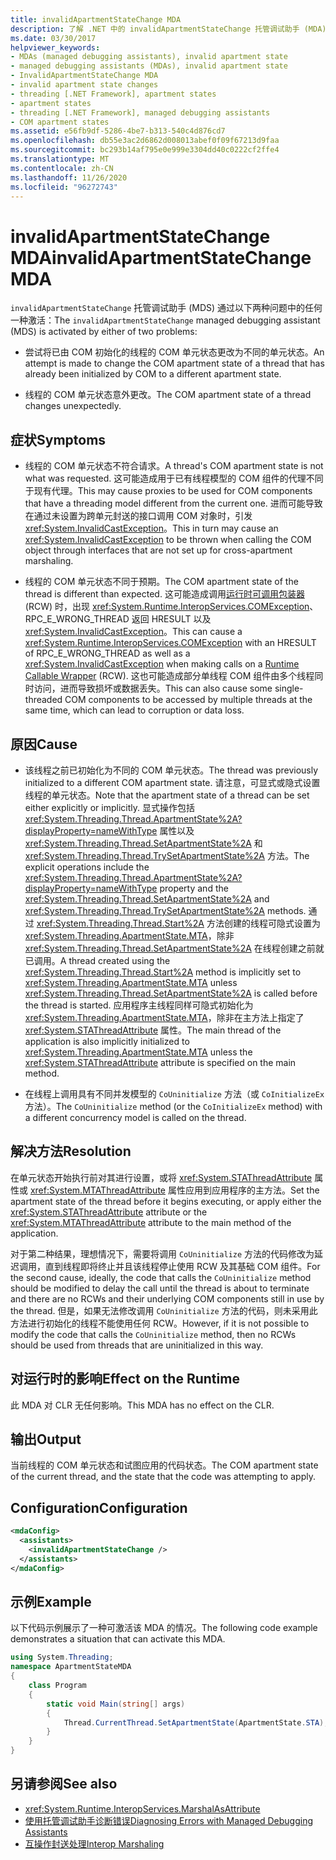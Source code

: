 ```yaml
---
title: invalidApartmentStateChange MDA
description: 了解 .NET 中的 invalidApartmentStateChange 托管调试助手 (MDA) ，如果 COM 单元状态有问题，则会激活该助手。
ms.date: 03/30/2017
helpviewer_keywords:
- MDAs (managed debugging assistants), invalid apartment state
- managed debugging assistants (MDAs), invalid apartment state
- InvalidApartmentStateChange MDA
- invalid apartment state changes
- threading [.NET Framework], apartment states
- apartment states
- threading [.NET Framework], managed debugging assistants
- COM apartment states
ms.assetid: e56fb9df-5286-4be7-b313-540c4d876cd7
ms.openlocfilehash: db55e3ac2d6862d008013abef0f09f67213d9faa
ms.sourcegitcommit: bc293b14af795e0e999e3304dd40c0222cf2ffe4
ms.translationtype: MT
ms.contentlocale: zh-CN
ms.lasthandoff: 11/26/2020
ms.locfileid: "96272743"
---
```

# <a name="invalidapartmentstatechange-mda"></a><span data-ttu-id="7287f-103">invalidApartmentStateChange MDA</span><span class="sxs-lookup"><span data-stu-id="7287f-103">invalidApartmentStateChange MDA</span></span>

<span data-ttu-id="7287f-104">`invalidApartmentStateChange` 托管调试助手 (MDS) 通过以下两种问题中的任何一种激活：</span><span class="sxs-lookup"><span data-stu-id="7287f-104">The `invalidApartmentStateChange` managed debugging assistant (MDS) is activated by either of two problems:</span></span>  
  
- <span data-ttu-id="7287f-105">尝试将已由 COM 初始化的线程的 COM 单元状态更改为不同的单元状态。</span><span class="sxs-lookup"><span data-stu-id="7287f-105">An attempt is made to change the COM apartment state of a thread that has already been initialized by COM to a different apartment state.</span></span>  
  
- <span data-ttu-id="7287f-106">线程的 COM 单元状态意外更改。</span><span class="sxs-lookup"><span data-stu-id="7287f-106">The COM apartment state of a thread changes unexpectedly.</span></span>  
  
## <a name="symptoms"></a><span data-ttu-id="7287f-107">症状</span><span class="sxs-lookup"><span data-stu-id="7287f-107">Symptoms</span></span>  
  
- <span data-ttu-id="7287f-108">线程的 COM 单元状态不符合请求。</span><span class="sxs-lookup"><span data-stu-id="7287f-108">A thread's COM apartment state is not what was requested.</span></span> <span data-ttu-id="7287f-109">这可能造成用于已有线程模型的 COM 组件的代理不同于现有代理。</span><span class="sxs-lookup"><span data-stu-id="7287f-109">This may cause proxies to be used for COM components that have a threading model different from the current one.</span></span> <span data-ttu-id="7287f-110">进而可能导致在通过未设置为跨单元封送的接口调用 COM 对象时，引发 <xref:System.InvalidCastException>。</span><span class="sxs-lookup"><span data-stu-id="7287f-110">This in turn may cause an <xref:System.InvalidCastException> to be thrown when calling the COM object through interfaces that are not set up for cross-apartment marshaling.</span></span>  
  
- <span data-ttu-id="7287f-111">线程的 COM 单元状态不同于预期。</span><span class="sxs-lookup"><span data-stu-id="7287f-111">The COM apartment state of the thread is different than expected.</span></span> <span data-ttu-id="7287f-112">这可能造成调用[运行时可调用包装器](../../standard/native-interop/runtime-callable-wrapper.md) (RCW) 时，出现 <xref:System.Runtime.InteropServices.COMException>、RPC_E_WRONG_THREAD 返回 HRESULT 以及 <xref:System.InvalidCastException>。</span><span class="sxs-lookup"><span data-stu-id="7287f-112">This can cause a <xref:System.Runtime.InteropServices.COMException> with an HRESULT of RPC_E_WRONG_THREAD as well as a <xref:System.InvalidCastException> when making calls on a [Runtime Callable Wrapper](../../standard/native-interop/runtime-callable-wrapper.md) (RCW).</span></span> <span data-ttu-id="7287f-113">这也可能造成部分单线程 COM 组件由多个线程同时访问，进而导致损坏或数据丢失。</span><span class="sxs-lookup"><span data-stu-id="7287f-113">This can also cause some single-threaded COM components to be accessed by multiple threads at the same time, which can lead to corruption or data loss.</span></span>  
  
## <a name="cause"></a><span data-ttu-id="7287f-114">原因</span><span class="sxs-lookup"><span data-stu-id="7287f-114">Cause</span></span>  
  
- <span data-ttu-id="7287f-115">该线程之前已初始化为不同的 COM 单元状态。</span><span class="sxs-lookup"><span data-stu-id="7287f-115">The thread was previously initialized to a different COM apartment state.</span></span> <span data-ttu-id="7287f-116">请注意，可显式或隐式设置线程的单元状态。</span><span class="sxs-lookup"><span data-stu-id="7287f-116">Note that the apartment state of a thread can be set either explicitly or implicitly.</span></span> <span data-ttu-id="7287f-117">显式操作包括 <xref:System.Threading.Thread.ApartmentState%2A?displayProperty=nameWithType> 属性以及 <xref:System.Threading.Thread.SetApartmentState%2A> 和 <xref:System.Threading.Thread.TrySetApartmentState%2A> 方法。</span><span class="sxs-lookup"><span data-stu-id="7287f-117">The explicit operations include the <xref:System.Threading.Thread.ApartmentState%2A?displayProperty=nameWithType> property and the <xref:System.Threading.Thread.SetApartmentState%2A> and <xref:System.Threading.Thread.TrySetApartmentState%2A> methods.</span></span> <span data-ttu-id="7287f-118">通过 <xref:System.Threading.Thread.Start%2A> 方法创建的线程可隐式设置为 <xref:System.Threading.ApartmentState.MTA>，除非 <xref:System.Threading.Thread.SetApartmentState%2A> 在线程创建之前就已调用。</span><span class="sxs-lookup"><span data-stu-id="7287f-118">A thread created using the <xref:System.Threading.Thread.Start%2A> method is implicitly set to <xref:System.Threading.ApartmentState.MTA> unless <xref:System.Threading.Thread.SetApartmentState%2A> is called before the thread is started.</span></span> <span data-ttu-id="7287f-119">应用程序主线程同样可隐式初始化为 <xref:System.Threading.ApartmentState.MTA>，除非在主方法上指定了 <xref:System.STAThreadAttribute> 属性。</span><span class="sxs-lookup"><span data-stu-id="7287f-119">The main thread of the application is also implicitly initialized to <xref:System.Threading.ApartmentState.MTA> unless the <xref:System.STAThreadAttribute> attribute is specified on the main method.</span></span>  
  
- <span data-ttu-id="7287f-120">在线程上调用具有不同并发模型的 `CoUninitialize` 方法（或 `CoInitializeEx` 方法）。</span><span class="sxs-lookup"><span data-stu-id="7287f-120">The `CoUninitialize` method (or the `CoInitializeEx` method) with a different concurrency model is called on the thread.</span></span>  
  
## <a name="resolution"></a><span data-ttu-id="7287f-121">解决方法</span><span class="sxs-lookup"><span data-stu-id="7287f-121">Resolution</span></span>  

 <span data-ttu-id="7287f-122">在单元状态开始执行前对其进行设置，或将 <xref:System.STAThreadAttribute> 属性或 <xref:System.MTAThreadAttribute> 属性应用到应用程序的主方法。</span><span class="sxs-lookup"><span data-stu-id="7287f-122">Set the apartment state of the thread before it begins executing, or apply either the <xref:System.STAThreadAttribute> attribute or the <xref:System.MTAThreadAttribute> attribute to the main method of the application.</span></span>  
  
 <span data-ttu-id="7287f-123">对于第二种结果，理想情况下，需要将调用 `CoUninitialize` 方法的代码修改为延迟调用，直到线程即将终止并且该线程停止使用 RCW 及其基础 COM 组件。</span><span class="sxs-lookup"><span data-stu-id="7287f-123">For the second cause, ideally, the code that calls the `CoUninitialize` method should be modified to delay the call until the thread is about to terminate and there are no RCWs and their underlying COM components still in use by the thread.</span></span> <span data-ttu-id="7287f-124">但是，如果无法修改调用 `CoUninitialize` 方法的代码，则未采用此方法进行初始化的线程不能使用任何 RCW。</span><span class="sxs-lookup"><span data-stu-id="7287f-124">However, if it is not possible to modify the code that calls the `CoUninitialize` method, then no RCWs should be used from threads that are uninitialized in this way.</span></span>  
  
## <a name="effect-on-the-runtime"></a><span data-ttu-id="7287f-125">对运行时的影响</span><span class="sxs-lookup"><span data-stu-id="7287f-125">Effect on the Runtime</span></span>  

 <span data-ttu-id="7287f-126">此 MDA 对 CLR 无任何影响。</span><span class="sxs-lookup"><span data-stu-id="7287f-126">This MDA has no effect on the CLR.</span></span>  
  
## <a name="output"></a><span data-ttu-id="7287f-127">输出</span><span class="sxs-lookup"><span data-stu-id="7287f-127">Output</span></span>  

 <span data-ttu-id="7287f-128">当前线程的 COM 单元状态和试图应用的代码状态。</span><span class="sxs-lookup"><span data-stu-id="7287f-128">The COM apartment state of the current thread, and the state that the code was attempting to apply.</span></span>  
  
## <a name="configuration"></a><span data-ttu-id="7287f-129">Configuration</span><span class="sxs-lookup"><span data-stu-id="7287f-129">Configuration</span></span>  
  
```xml  
<mdaConfig>  
  <assistants>  
    <invalidApartmentStateChange />  
  </assistants>  
</mdaConfig>  
```  
  
## <a name="example"></a><span data-ttu-id="7287f-130">示例</span><span class="sxs-lookup"><span data-stu-id="7287f-130">Example</span></span>  

 <span data-ttu-id="7287f-131">以下代码示例展示了一种可激活该 MDA 的情况。</span><span class="sxs-lookup"><span data-stu-id="7287f-131">The following code example demonstrates a situation that can activate this MDA.</span></span>  
  
```csharp
using System.Threading;  
namespace ApartmentStateMDA  
{  
    class Program  
    {  
        static void Main(string[] args)  
        {  
            Thread.CurrentThread.SetApartmentState(ApartmentState.STA);  
        }  
    }  
}  
```  
  
## <a name="see-also"></a><span data-ttu-id="7287f-132">另请参阅</span><span class="sxs-lookup"><span data-stu-id="7287f-132">See also</span></span>

- <xref:System.Runtime.InteropServices.MarshalAsAttribute>
- [<span data-ttu-id="7287f-133">使用托管调试助手诊断错误</span><span class="sxs-lookup"><span data-stu-id="7287f-133">Diagnosing Errors with Managed Debugging Assistants</span></span>](diagnosing-errors-with-managed-debugging-assistants.md)
- [<span data-ttu-id="7287f-134">互操作封送处理</span><span class="sxs-lookup"><span data-stu-id="7287f-134">Interop Marshaling</span></span>](../interop/interop-marshaling.md)
